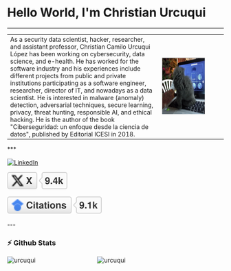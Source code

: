 # Hello World, I'm Christian Urcuqui 

***
<table style="width: 100%">
    <colgroup>
       <col span="1" style="width: 70%;">
       <col span="1" style="width: 30%;">
    </colgroup>
   <tbody>
   <tr>
     <td>
As a security data scientist, hacker, researcher, and assistant professor, Christian Camilo Urcuqui López has been working on cybersecurity, data science, and e-health. He has worked for the software industry and his experiences include different projects from public and private institutions participating as a software engineer, researcher, director of IT, and nowadays as a data scientist. He is interested in malware (anomaly) detection, adversarial techniques, secure learning, privacy, threat hunting, responsible AI, and ethical hacking. He is the author of the book "Ciberseguridad: un enfoque desde la ciencia de datos", published by Editorial ICESI in 2018.
     </td>
     <td>
       <img src="cat.png" width="100" height="132">
     </td>
  </tr>
      </tbody>
</table>
***

<p align="center">

  <a href="https://www.linkedin.com/in/christianurcuqui/?locale=en_US"  rel="nofollow"><img src="https://img.shields.io/badge/linkedin-%230077B5.svg?&style=for-the-badge&logo=linkedin&logoColor=white" alt="LinkedIn"/></a>&nbsp; 
  
<a href="https://twitter.com/ulcamilo" rel="nofollow"><img src="https://github.com/terrytangyuan/terrytangyuan/raw/master/imgs/twitter.svg" alt="Twitter" style="max-width: 100%;"></a>
  
<a href="https://scholar.google.es/citations?user=q6dRgYIAAAAJ&hl=us" rel="nofollow"><img src="https://github.com//terrytangyuan/terrytangyuan/raw/master/imgs/citations.svg" alt="Citations" style="max-width: 100%;"></a>
  
</p>
---

<!--
**urcuqui/urcuqui** is a ✨ _special_ ✨ repository because its `README.md` (this file) appears on your GitHub profile.

Here are some ideas to get you started:

- 🔭 I’m currently working on ...
- 🌱 I’m currently learning ...
- 👯 I’m looking to collaborate on ...
- 🤔 I’m looking for help with ...
- 💬 Ask me about ...
- 📫 How to reach me: ...
- 😄 Pronouns: ...
- ⚡ Fun fact: ...
-->
### :zap: Github Stats


<p>
&nbsp;<img align="left" src="https://github-readme-stats.vercel.app/api?username=urcuqui&show_icons=true&theme=chartreuse-dark&include_all_commits=true" alt="urcuqui" width="40%">

<img src="https://github-readme-stats.vercel.app/api/top-langs?username=urcuqui&show_icons=true&theme=react&include_all_commits=true&layout=compact" alt="urcuqui" width="37%">
</p>
<br>



